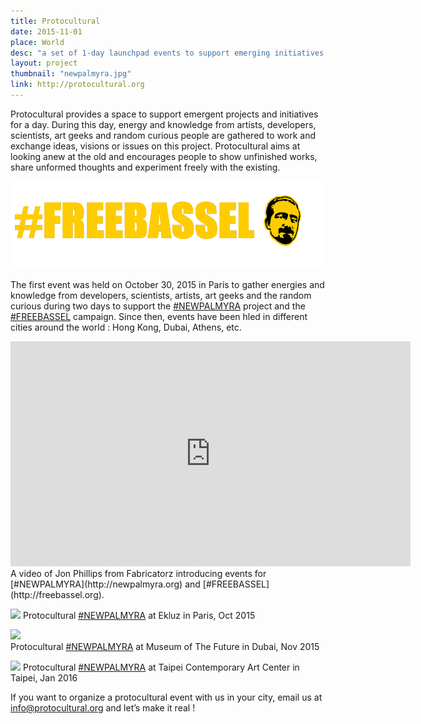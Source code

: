 ```yaml
---
title: Protocultural
date: 2015-11-01
place: World
desc: "a set of 1-day launchpad events to support emerging initiatives in digital arts and media worldwide"
layout: project
thumbnail: "newpalmyra.jpg"
link: http://protocultural.org
---
```


Protocultural provides a space to support emergent projects and initiatives for a day. During this day, energy and knowledge from artists, developers, scientists, art geeks and random curious people are gathered to work and exchange ideas, visions or issues on this project. Protocultural aims at looking anew at the old and encourages people to show unfinished works, share unformed thoughts and experiment freely with the existing.

![](freebassel.png)

The first event was held on October 30, 2015 in Paris to gather energies and knowledge from developers, scientists, artists, art geeks and the random curious during two days to support the [#NEWPALMYRA](http://newpalmyra.org) project and the [#FREEBASSEL](http://freebassel.org) campaign. Since then, events have been hled in different cities around the world : Hong Kong, Dubai, Athens, etc.


<div style="text-align:center">
  <iframe width="640" height="360" src="https://www.youtube.com/embed/EZkLb01JCiw?rel=0&amp;showinfo=0" frameborder="0" allowfullscreen></iframe>
</div>
A video of Jon Phillips from Fabricatorz introducing events for [#NEWPALMYRA](http://newpalmyra.org) and [#FREEBASSEL](http://freebassel.org).

![](/projects/protocultural/panorama.jpg)
Protocultural [#NEWPALMYRA](http://newpalmyra.org) at Ekluz in Paris, Oct 2015


![](/projects/protocultural/dubai-modeling.JPG)  
Protocultural [#NEWPALMYRA](http://newpalmyra.org) at Museum of The Future in Dubai, Nov 2015

![](/projects/protocultural/protocultural-taipei-new-causes-for-the-old.jpg)
Protocultural [#NEWPALMYRA](http://newpalmyra.org) at Taipei Contemporary Art Center in Taipei, Jan 2016

If you want to organize a protocultural event with us in your city, email us at [info@protocultural.org](mailto:info@protocultural.org) and let’s make it real !
